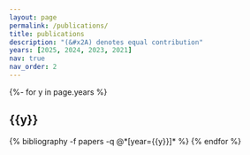 ```yaml
---
layout: page
permalink: /publications/
title: publications
description: "(&#x2A) denotes equal contribution"
years: [2025, 2024, 2023, 2021]
nav: true
nav_order: 2
---
```

<!-- _pages/publications.md -->
<div class="publications">

{%- for y in page.years %}
  <h2 class="year">{{y}}</h2>
  {% bibliography -f papers -q @*[year={{y}}]* %}
{% endfor %}

</div>

